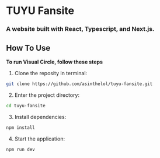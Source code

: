 # TUYU Fansite
### A website built with React, Typescript, and Next.js.

## How To Use
**To run Visual Circle, follow these steps**

1. Clone the reposity in terminal:
```bash
git clone https://github.com/asinthelol/tuyu-fansite.git
```
2. Enter the project directory:
```bash
cd tuyu-fansite
```
3. Install dependencies:
```bash
npm install
```
4. Start the application:
```bash
npm run dev
```

